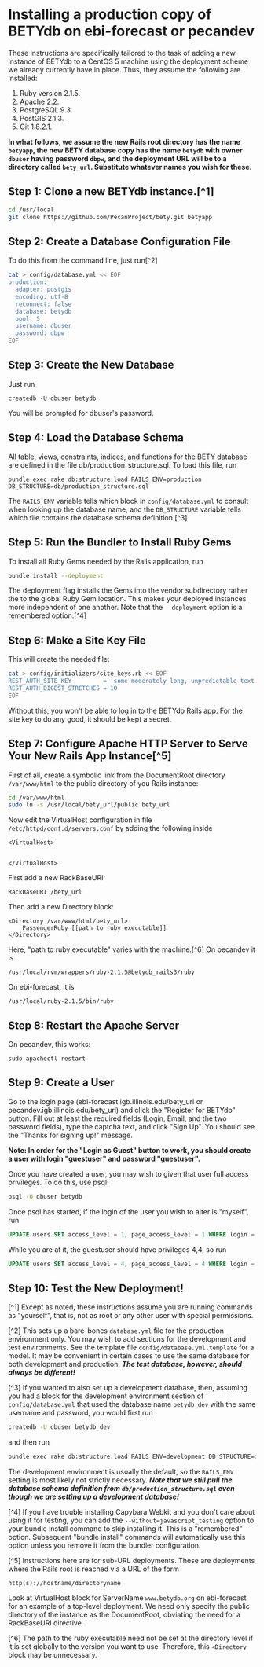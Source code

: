 # Installing a production copy of BETYdb on ebi-forecast or pecandev

These instructions are specifically tailored to the task of adding a new instance of BETYdb to a CentOS 5 machine using the deployment scheme we already currently have in place.  Thus, they assume the following are installed:

1. Ruby version 2.1.5.
2. Apache 2.2.
3. PostgreSQL 9.3.
4. PostGIS 2.1.3.
5. Git 1.8.2.1.


**In what follows, we assume the new Rails root directory has the name `betyapp`, the new BETY database copy has the name `betydb` with owner `dbuser` having password `dbpw`, and the deployment URL will be to a directory called `bety_url`. Substitute whatever names you wish for these.**



## Step 1: Clone a new BETYdb instance.[^1]

```sh
cd /usr/local
git clone https://github.com/PecanProject/bety.git betyapp
```

## Step 2: Create a Database Configuration File

To do this from the command line, just run[^2]
```sh
cat > config/database.yml << EOF
production:
  adapter: postgis
  encoding: utf-8
  reconnect: false
  database: betydb
  pool: 5
  username: dbuser
  password: dbpw
EOF
```

## Step 3: Create the New Database

Just run
```
createdb -U dbuser betydb
```
You will be prompted for dbuser's password.

## Step 4: Load the Database Schema

All table, views, constraints, indices, and functions for the BETY database are defined in the file db/production_structure.sql.  To load this file, run
```
bundle exec rake db:structure:load RAILS_ENV=production DB_STRUCTURE=db/production_structure.sql
```
The `RAILS_ENV` variable tells which block in `config/database.yml` to consult when looking up the database name, and the `DB_STRUCTURE` variable tells which file contains the database schema definition.[^3]

## Step 5: Run the Bundler to Install Ruby Gems

To install all Ruby Gems needed by the Rails application, run
```sh
bundle install --deployment
```

The deployment flag installs the Gems into the vendor subdirectory rather the to the global Ruby Gem location.  This makes your deployed instances more independent of one another.  Note that the `--deployment` option is a remembered option.[^4]

## Step 6: Make a Site Key File

This will create the needed file:
```sh
cat > config/initializers/site_keys.rb << EOF
REST_AUTH_SITE_KEY         = 'some moderately long, unpredictable text'
REST_AUTH_DIGEST_STRETCHES = 10
EOF
```

Without this, you won't be able to log in to the BETYdb Rails app.  For the site key to do any good, it should be kept a secret.

## Step 7: Configure Apache HTTP Server to Serve Your New Rails App Instance[^5]

First of all, create a symbolic link from the DocumentRoot directory `/var/www/html` to the public directory of you Rails instance:
```sh
cd /var/www/html
sudo ln -s /usr/local/bety_url/public bety_url
```

Now edit the VirtualHost configuration in file `/etc/httpd/conf.d/servers.conf` by adding the following inside 
```
<VirtualHost>


</VirtualHost>
```

First add a new RackBaseURI:
```
RackBaseURI /bety_url
```
Then add a new Directory block:
```
<Directory /var/www/html/bety_url>
    PassengerRuby [[path to ruby executable]]
</Directory>
```
Here, "path to ruby executable" varies with the machine.[^6]  On pecandev it is
```    
/usr/local/rvm/wrappers/ruby-2.1.5@betydb_rails3/ruby
```
On ebi-forecast, it is
```
/usr/local/ruby-2.1.5/bin/ruby
```

## Step 8: Restart the Apache Server

On pecandev, this works:
```
sudo apachectl restart
```

## Step 9: Create a  User

Go to the login page (ebi-forecast.igb.illinois.edu/bety_url or pecandev.igb.illinois.edu/bety_url) and click the "Register for BETYdb" button.  Fill out at least the required fields (Login, Email, and the two password fields), type the captcha text, and click "Sign Up".  You should see the "Thanks for signing up!" message.

**Note: In order for the "Login as Guest" button to work, you should create a user with login "guestuser" and password "guestuser".**

Once you have created a user, you may wish to given that user full access privileges.  To do this, use psql:
```sh
psql -U dbuser betydb
```
Once psql has started, if the login of the user you wish to alter is "myself", run
```sql
UPDATE users SET access_level = 1, page_access_level = 1 WHERE login = 'myself';
```
While you are at it, the guestuser should have privileges 4,4, so run
```sql
UPDATE users SET access_level = 4, page_access_level = 4 WHERE login = 'guestuser';
```

## Step 10: Test the New Deployment!






[^1] Except as noted, these instructions assume you are running commands as "yourself", that is, not as root or any other user with special permissions.

[^2] This sets up a bare-bones `database.yml` file for the production environment only.  You may wish to add sections for the development and test environments.  See the template file `config/database.yml.template` for a model.  It may be convenient in certain cases to use the same database for both development and production.  **_The test database, however, should always be different!_**

[^3] If you wanted to also set up a development database, then, assuming you had a block for the development environment section of `config/database.yml` that used the database name `betydb_dev` with the same username and password, you would first run
```sh
createdb -U dbuser betydb_dev
```
and then run
```sh
bundle exec rake db:structure:load RAILS_ENV=development DB_STRUCTURE=db/production_structure.sql
```
The development environment is usually the default, so the `RAILS_ENV` setting is most likely not strictly necessary.  **_Note that we still pull the database schema definition from `db/production_structure.sql` even though we are setting up a development database!_**

[^4] If you have trouble installing Capybara Webkit and you don't care about using it for testing, you can add the `--without=javascript_testing` option to your bundle install command to skip installing it.  This is a "remembered" option.  Subsequent "bundle install" commands will automatically use this option unless you remove it from the bundler configuration.

[^5] Instructions here are for sub-URL deployments.  These are deployments where the Rails root is reached via a URL of the form
```
http(s)://hostname/directoryname
```
Look at VirtualHost block for ServerName `www.betydb.org` on ebi-forecast for an example of a top-level deployment.  We need only specify the public directory of the instance as the DocumentRoot, obviating the need for a RackBaseURI directive.

[^6] The path to the ruby executable need not be set at the directory level if it is set globally to the version you want to use.  Therefore, this `<Directory` block may be unnecessary.



